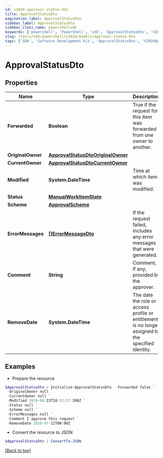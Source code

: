 ```yaml
---
id: v2024-approval-status-dto
title: ApprovalStatusDto
pagination_label: ApprovalStatusDto
sidebar_label: ApprovalStatusDto
sidebar_class_name: powershellsdk
keywords: ['powershell', 'PowerShell', 'sdk', 'ApprovalStatusDto', 'V2024ApprovalStatusDto'] 
slug: /tools/sdk/powershell/v2024/models/approval-status-dto
tags: ['SDK', 'Software Development Kit', 'ApprovalStatusDto', 'V2024ApprovalStatusDto']
---
```



# ApprovalStatusDto

## Properties

Name | Type | Description | Notes
------------ | ------------- | ------------- | -------------
**Forwarded** | **Boolean** | True if the request for this item was forwarded from one owner to another. | [optional] [default to $false]
**OriginalOwner** | [**ApprovalStatusDtoOriginalOwner**](approval-status-dto-original-owner) |  | [optional] 
**CurrentOwner** | [**ApprovalStatusDtoCurrentOwner**](approval-status-dto-current-owner) |  | [optional] 
**Modified** | **System.DateTime** | Time at which item was modified. | [optional] 
**Status** | [**ManualWorkItemState**](manual-work-item-state) |  | [optional] 
**Scheme** | [**ApprovalScheme**](approval-scheme) |  | [optional] 
**ErrorMessages** | [**[]ErrorMessageDto**](error-message-dto) | If the request failed, includes any error messages that were generated. | [optional] 
**Comment** | **String** | Comment, if any, provided by the approver. | [optional] 
**RemoveDate** | **System.DateTime** | The date the role or access profile or entitlement is no longer assigned to the specified identity. | [optional] 

## Examples

- Prepare the resource
```powershell
$ApprovalStatusDto = Initialize-ApprovalStatusDto  -Forwarded false `
 -OriginalOwner null `
 -CurrentOwner null `
 -Modified 2019-08-23T18:52:57.398Z `
 -Status null `
 -Scheme null `
 -ErrorMessages null `
 -Comment I approve this request `
 -RemoveDate 2020-07-11T00:00Z
```

- Convert the resource to JSON
```powershell
$ApprovalStatusDto | ConvertTo-JSON
```


[[Back to top]](#) 

